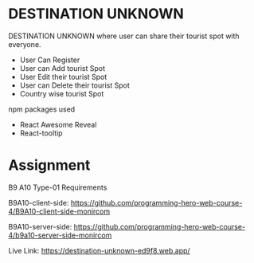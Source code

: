 # DESTINATION UNKNOWN

DESTINATION UNKNOWN where user can share their tourist spot with everyone.

- User Can Register
- User can Add tourist Spot
- User Edit their tourist Spot
- User can Delete their tourist Spot
- Country wise tourist Spot

npm packages used


* React Awesome Reveal
* React-tooltip




# Assignment

B9 A10 Type-01 Requirements

B9A10-client-side:
https://github.com/programming-hero-web-course-4/B9A10-client-side-monircom

B9A10-server-side:
https://github.com/programming-hero-web-course-4/b9a10-server-side-monircom

Live Link:
https://destination-unknown-ed9f8.web.app/
